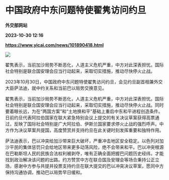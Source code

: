 # 中国政府中东问题特使翟隽访问约旦
**外交部网站**

**2023-10-30 12:16**

**https://www.yicai.com/news/101890418.html**

![](https://imgcdn.yicai.com/uppics/slides/2023/10/c5c72f444cbc723065a294dc96de2672.jpg)

翟隽表示，当前加沙局势不断恶化，人道主义危机严重，中方对此深表担忧。国际社会特别是联合国安理会应当行动起来，采取切实措施，推动尽快停火止战。

2023年10月30日，中国政府中东问题特使翟隽访问约旦，会见约旦副首相兼外交大臣萨法迪，就中约关系和当前巴以局势交换意见。

翟隽表示，当前加沙局势不断恶化，人道主义危机严重，中方对此深表担忧。国际社会特别是联合国安理会应当行动起来，采取切实措施，推动尽快停火止战。同时要着眼长远，为在“两国方案”和“土地换和平”基础上重启中东和平进程创造条件。日前约旦代表阿拉伯国家在联大紧急特别会议上提交的有关决议草案获得高票通过，反映了国际社会特别是广大阿拉伯、伊斯兰国家要求停火止战的强烈呼声。中方作为决议草案共提国，高度赞赏并支持约旦在此关键时刻发挥重要和独特作用。

萨法迪表示，巴以冲突给加沙带来巨大破坏，严重冲击地区安全稳定。以色列对加沙平民的集体惩罚只会给地区带来更多动荡风险，绝不会带来和平。巴以冲突根源在巴勒斯坦人民的民族合法权利被剥夺，唯有正确全面把握巴问题历史经纬，才能找到政治解决该问题的出路。约方赞赏中方在联合国及安理会等场合秉持公正立场，感谢中方参与共提并投票支持约旦在联大提交的巴以冲突决议草案，愿同中方保持沟通协调，推动巴以局势早日缓和。